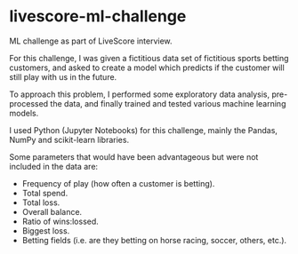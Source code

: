 # livescore-ml-challenge

ML challenge as part of LiveScore interview.

For this challenge, I was given a fictitious data set of fictitious sports betting customers, and asked to create a model which predicts if the customer will still play with us in the future.

To approach this problem, I performed some exploratory data analysis, pre-processed the data, and finally trained and tested various machine learning models.

I used Python (Jupyter Notebooks) for this challenge, mainly the Pandas, NumPy and scikit-learn libraries.

Some parameters that would have been advantageous but were not included in the data are:
- Frequency of play (how often a customer is betting).
- Total spend.
- Total loss.
- Overall balance.
- Ratio of wins:lossed.
- Biggest loss.
- Betting fields (i.e. are they betting on horse racing, soccer, others, etc.).